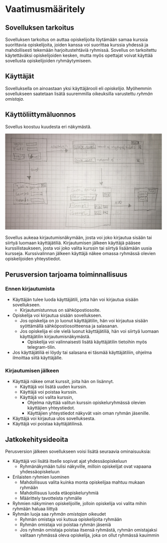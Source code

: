 # Vaatimusmääritely 

## Sovelluksen tarkoitus

Sovelluksen tarkoitus on auttaa opiskelijoita löytämään samaa kurssia suorittavia opiskelijoita, joiden kanssa voi suorittaa kurssia yhdessä ja mahdollisesti tekemään harjoitustehtäviä ryhmissä. Sovellus on tarkoitettu käytettäväksi opiskelijoiden kesken, mutta myös opettajat voivat käyttää sovellusta opiskelijoiden ryhmäytymiseen.

## Käyttäjät

Sovelluksella on ainoastaan yksi käyttäjärooli eli _opiskelija_. Myöhemmin sovellukseen saatetaan lisätä suuremmilla oikeuksilla varustettu _ryhmän omistaja_.

## Käyttöliittymäluonnos

Sovellus koostuu kuudesta eri näkymästä. 

![](./kuvat/UI_sketch.jpg)

Sovellus aukeaa kirjautumisnäkymään, josta voi joko kirjautua sisään tai siirtyä luomaan käyttäjätiliä. Kirjautumisen jälkeen käyttäjä pääsee kurssilistaukseen, josta voi joko valita kurssin tai siirtyä lisäämään uusia kursseja. Kurssivalinnan jälkeen käyttäjä näkee omassa ryhmässä olevien opiskelijoiden yhteystiedot.

## Perusversion tarjoama toiminnallisuus

### Ennen kirjautumista

- Käyttäjän tulee luoda käyttäjätili, jotta hän voi kirjautua sisään sovellukseen.
  - Kirjautumistunnus on sähköpostiosoite. 
- Opiskelija voi kirjautua sisään sovellukseen. 
  - Jos opiskelija on jo luonut käyttäjätilin, hän voi kirjautua sisään syöttämällä sähköpostiosoitteensa ja salasanan.
  - Jos opiskelija ei ole vielä luonut käyttäjätiliä, hän voi siirtyä luomaan käyttäjätilin kirjautumisnäkymästä.
    - Opiskelija voi valinnaisesti lisätä käyttäjätilin tietoihin myös telegram-tilin.
- Jos käyttäjätiliä ei löydy tai salasana ei täsmää käyttäjätiliin, ohjelma ilmoittaa siitä käyttäjälle.

### Kirjautumisen jälkeen

- Käyttäjä näkee omat kurssit, joita hän on lisännyt.
  - Käyttäjä voi lisätä uuden kurssin.
  - Käyttäjä voi poistaa kurssin.
  - Käyttäjä voi valita kurssin, 
    - Ohjelma näyttää valitun kurssin opiskeluryhmässä olevien käyttäjien yhteystiedot.
    - Käyttäjien yhteystiedot näkyvät vain oman ryhmän jäsenille.
- Käyttäjä voi kirjautua ulos sovelluksesta.
- Käyttäjä voi poistaa käyttäjätilinsä.

## Jatkokehitysideoita

Perusversion jälkeen sovellukseen voisi lisätä seuraavia ominaisuuksia:
- Käyttäjä voi lisätä itselle sopivat ajat yhdessäopiskeluun
  - Ryhmänäkymään tulisi näkyville, milloin opiskelijat ovat vapaana yhdessäopiskeluun
- Erilaisten ryhmien luominen
  - Mahdollisuus valita kuinka monta opiskelijaa mahtuu mukaan ryhmään
  - Mahdollisuus luoda etäopiskeluryhmiä
  - Määrittely tavotteista ryhmälle
- Ryhmien näkyminen opiskelijoille, jolloin opiskelija voi valita mihin ryhmään haluaa liittyä
- Ryhmän luoja saa _ryhmän omistajan_ oikeudet
  - Ryhmän omistaja voi kutsua opiskelijoita ryhmään
  - Ryhmän omistaja voi poistaa ryhmän jäseniä
  - Jos ryhmän omistaja poistaa itsensä ryhmästä, ryhmän omistajaksi valitaan ryhmässä oleva opiskelija, joka on ollut ryhmässä kauimmin